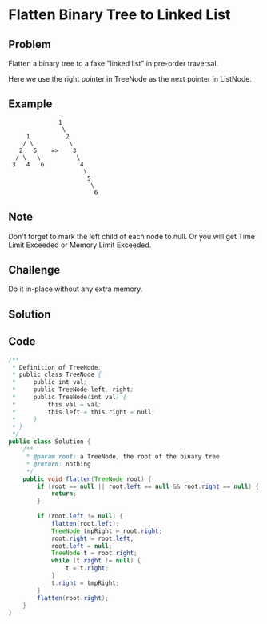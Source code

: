 Flatten Binary Tree to Linked List
===


Problem
-------

Flatten a binary tree to a fake "linked list" in pre-order traversal.

Here we use the right pointer in TreeNode as the next pointer in ListNode.

Example
-------

                  1
                   \
         1          2
        / \          \
       2   5    =>    3
      / \   \          \
     3   4   6          4
                         \
                          5
                           \
                            6
                            
Note
---------

Don't forget to mark the left child of each node to null. Or you will get Time Limit Exceeded or Memory Limit Exceeded.

Challenge
---------

Do it in-place without any extra memory.

Solution
--------

Code
----

```java
/**
 * Definition of TreeNode:
 * public class TreeNode {
 *     public int val;
 *     public TreeNode left, right;
 *     public TreeNode(int val) {
 *         this.val = val;
 *         this.left = this.right = null;
 *     }
 * }
 */
public class Solution {
    /**
     * @param root: a TreeNode, the root of the binary tree
     * @return: nothing
     */
    public void flatten(TreeNode root) {
        if (root == null || root.left == null && root.right == null) {
            return;
        }
        
        if (root.left != null) {
            flatten(root.left);
            TreeNode tmpRight = root.right;
            root.right = root.left;
            root.left = null;
            TreeNode t = root.right;
            while (t.right != null) {
                t = t.right;
            }
            t.right = tmpRight;
        }
        flatten(root.right);
    }
}
```